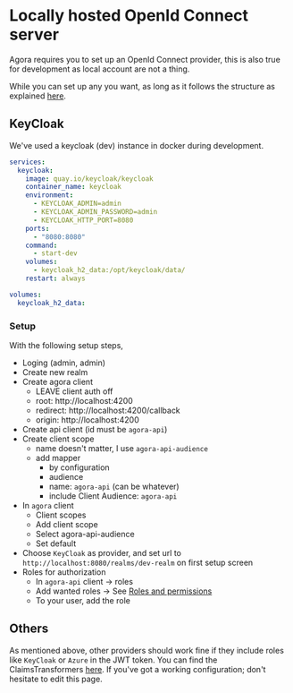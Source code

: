 
# Locally hosted OpenId Connect server

Agora requires you to set up an OpenId Connect provider,
this is also true for development as local account are not a thing.

While you can set up any you want, as long as it follows the structure as explained [here](../guides/open-id-connect).

## KeyCloak

We've used a keycloak (dev) instance in docker during development. 
```yaml
services:
  keycloak:
    image: quay.io/keycloak/keycloak
    container_name: keycloak
    environment:
      - KEYCLOAK_ADMIN=admin
      - KEYCLOAK_ADMIN_PASSWORD=admin
      - KEYCLOAK_HTTP_PORT=8080
    ports:
      - "8080:8080"
    command:
      - start-dev
    volumes:
      - keycloak_h2_data:/opt/keycloak/data/
    restart: always

volumes:
  keycloak_h2_data:
```

### Setup

With the following setup steps, 
- Loging (admin, admin)
- Create new realm
- Create agora client
    - LEAVE client auth off
    - root: http://localhost:4200
    - redirect: http://localhost:4200/callback
    - origin: http://localhost:4200
- Create api client (id must be `agora-api`)
- Create client scope
    - name doesn't matter, I use `agora-api-audience`
    - add mapper
        - by configuration
        - audience
        - name: `agora-api` (can be whatever)
        - include Client Audience: `agora-api`
- In `agora` client
    - Client scopes
    - Add client scope
    - Select agora-api-audience
    - Set default
- Choose `KeyCloak` as provider, and set url to `http://localhost:8080/realms/dev-realm` on first setup screen
- Roles for authorization
    - In `agora-api` client -> roles
    - Add wanted roles -> See [Roles and permissions](../guides/roles-and-permissions)
    - To your user, add the role

## Others

As mentioned above, other providers should work fine if they include roles like `KeyCloak` or `Azure` in the JWT token.
You can find the ClaimsTransformers [here](https://github.com/Fesaa/Agora/tree/master/API/Helpers/RoleClaimTransformers). If you've got a working configuration; don't hesitate to edit this page.